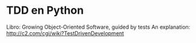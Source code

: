 # TDD en Python

Libro: Growing Object-Oriented Software, guided by tests
An explanation: http://c2.com/cgi/wiki?TestDrivenDevelopment
